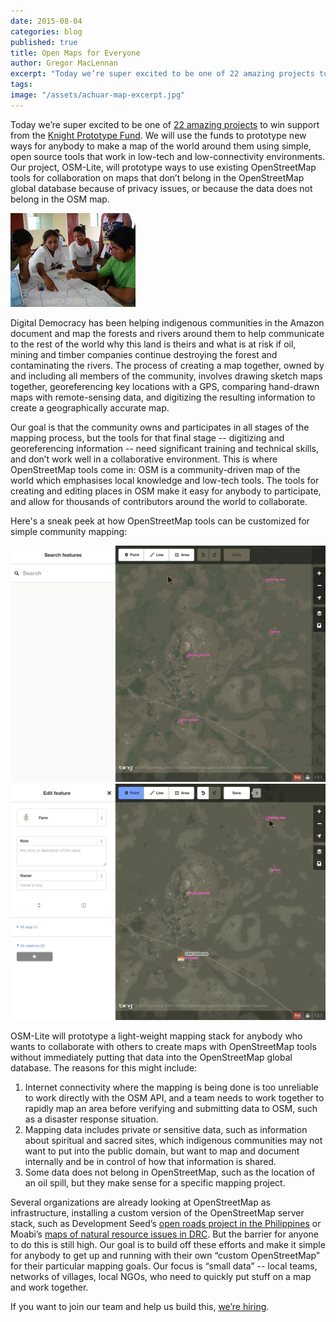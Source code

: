 ```yaml
---
date: 2015-08-04
categories: blog
published: true
title: Open Maps for Everyone
author: Gregor MacLennan
excerpt: "Today we’re super excited to be one of 22 amazing projects to win support from the Knight Prototype Fund. We will use the funds to prototype new ways for anybody to make a map of the world around them using simple, open source tools that work in low-tech and low-connectivity environments."
tags:
image: "/assets/achuar-map-excerpt.jpg"
---
```

Today we’re super excited to be one of [22 amazing projects](http://www.knightfoundation.org/blogs/knightblog/2015/8/4/22-ideas-win-knight-prototype-fund-support/) to win support from the [Knight Prototype Fund](http://www.knightfoundation.org/funding-initiatives/knight-prototype-fund/). We will use the funds to prototype new ways for anybody to make a map of the world around them using simple, open source tools that work in low-tech and low-connectivity environments. Our project, OSM-Lite, will prototype ways to use existing OpenStreetMap tools for collaboration on maps that don’t belong in the OpenStreetMap global database because of privacy issues, or because the data does not belong in the OSM map.

![Wapichan drawing a sketch map](/assets/wapichan-map-making.jpg)

Digital Democracy has been helping indigenous communities in the Amazon document and map the forests and rivers around them to help communicate to the rest of the world why this land is theirs and what is at risk if oil, mining and timber companies continue destroying the forest and contaminating the rivers. The process of creating a map together, owned by and including all members of the community, involves drawing sketch maps together, georeferencing key locations with a GPS, comparing hand-drawn maps with remote-sensing data, and digitizing the resulting information to create a geographically accurate map.

Our goal is that the community owns and participates in all stages of the mapping process, but the tools for that final stage -- digitizing and georeferencing information -- need significant training and technical skills, and don’t work well in a collaborative environment. This is where OpenStreetMap tools come in: OSM is a community-driven map of the world which emphasises local knowledge and low-tech tools. The tools for creating and editing places in OSM make it easy for anybody to participate, and allow for thousands of contributors around the world to collaborate.

Here's a sneak peek at how OpenStreetMap tools can be customized for simple community mapping:

<div class="full-width">
<img src="/assets/idediting-part-1.gif">
</div>

<div class="full-width">
<img src="/assets/idediting-part-2.gif">
</div>

OSM-Lite will prototype a light-weight mapping stack for anybody who wants to collaborate with others to create maps with OpenStreetMap tools without immediately putting that data into the OpenStreetMap global database. The reasons for this might include:

1. Internet connectivity where the mapping is being done is too unreliable to work directly with the OSM API, and a team needs to work together to rapidly map an area before verifying and submitting data to OSM, such as a disaster response situation.
2. Mapping data includes private or sensitive data, such as information about spiritual and sacred sites, which indigenous communities may not want to put into the public domain, but want to map and document internally and be in control of how that information is shared.
3. Some data does not belong in OpenStreetMap, such as the location of an oil spill, but they make sense for a specific mapping project.

Several organizations are already looking at OpenStreetMap as infrastructure, installing a custom version of the OpenStreetMap server stack, such as Development Seed’s [open roads project in the Philippines](https://developmentseed.org/blog/2015/04/15/openstreetmap-for-government/) or Moabi’s [maps of natural resource issues in DRC](http://rdc.moabi.org/en/). But the barrier for anyone to do this is still high. Our goal is to build off these efforts and make it simple for anybody to get up and running with their own “custom OpenStreetMap” for their particular mapping goals. Our focus is “small data” -- local teams, networks of villages, local NGOs, who need to quickly put stuff on a map and work together.

If you want to join our team and help us build this, [we’re hiring](/jobs/).
